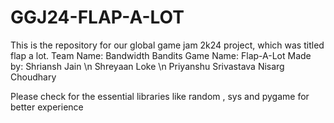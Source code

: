 # GGJ24-FLAP-A-LOT
This is the repository for our global game jam 2k24 project, which was titled flap a lot.
Team Name: Bandwidth Bandits
Game Name: Flap-A-Lot
Made by:
Shriansh Jain \n
Shreyaan Loke \n
Priyanshu Srivastava
Nisarg Choudhary

Please check for the essential libraries like random , sys and pygame for better experience
